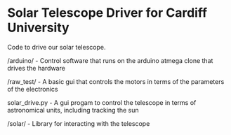 Solar Telescope Driver for Cardiff University
=============================================

Code to drive our solar telescope.

/arduino/ - Control software that runs on the arduino atmega clone that drives the hardware

/raw_test/ - A basic gui that controls the motors in terms of the parameters of the electronics

solar_drive.py - A gui progam to control the telescope in terms of astronomical units, including tracking the sun

/solar/ - Library for interacting with the telescope

